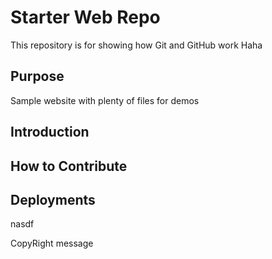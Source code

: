 # Starter Web Repo

This repository is for showing how Git and GitHub work
Haha

## Purpose

Sample website with plenty of files for demos

## Introduction
## How to Contribute
## Deployments
nasdf

CopyRight message

